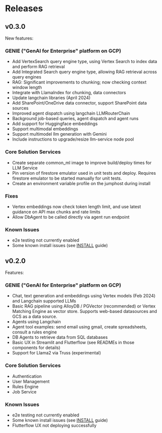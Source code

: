 # Releases

## v0.3.0

New features:

### GENIE ("GenAI for Enterprise" platform on GCP)

- Add VertexSearch query engine type, using Vertex Search to index data and perform RAG retrieval
- Add Integrated Search query engine type, allowing RAG retrieval across query engines
- RAG: Significant improvements to chunking; now checking context window length
- Integrate with LlamaIndex for chunking, data connectors
- Update langchain libraries (April 2024)
- Add SharePoint/OneDrive data connector, support SharePoint data sources
- Improved agent dispatch using langchain LLMRouterChain
- Background job-based queries, agent dispatch and agent runs
- Add support for Huggingface embeddings
- Support multimodal embeddings
- Support multimodel llm generation with Gemini
- Include instructions to upgrade/resize llm-service node pool

### Core Solution Services
- Create separate common_ml image to improve build/deploy times for LLM Service
- Pin version of firestore emulator used in unit tests and deploy. Requires firestore emulator to be started manually for unit tests.
- Create an environment variable profile on the jumphost during install

### Fixes
- Vertex embeddings now check token length limit, and use latest guidance on API max chunks and rate limits
- Allow DbAgent to be called directly via agent run endpoint

### Known Issues
- e2e testing not currently enabled
- Some known install issues (see [INSTALL](./INSTALL.md) guide)

## v0.2.0

Features:

### GENIE ("GenAI for Enterprise" platform on GCP)

- Chat, text generation and embeddings using Vertex models (Feb 2024) and Langchain supported LLMs
- Basic RAG pipeline using AlloyDB / PGVector (recommended) or Vertex Matching Engine as vector store. Supports web-based datasources and GCS as a data source.
- Agents using Langchain
- Agent tool examples: send email using gmail, create spreadsheets, consult a rules engine
- DB Agents to retrieve data from SQL databases
- Basic UX in Streamlit and Flutterflow (see READMEs in those components for details)
- Support for Llama2 via Truss (experimental)

### Core Solution Services
- Authentication
- User Management
- Rules Engine
- Job Service

### Known Issues
- e2e testing not currently enabled
- Some known install issues (see [INSTALL](./INSTALL.md) guide)
- Flutterflow UX not deploying successfully
